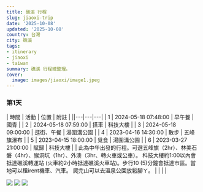 ```yaml
---
title: 礁溪 行程
slug: jiaoxi-trip
date: '2025-10-08'
updated: '2025-10-08'
country: 台灣
city: 礁溪
tags:
- itinerary
- jiaoxi
- taiwan
summary: 礁溪 行程總整理。
cover:
  image: images/jiaoxi/image1.jpeg
---
```


### 第1天
| 時間 | 活動 | 位置 | 附註 |
||---|---|---|
| 1 | 2024-05-18 07:48:00 | 早午餐 | 國青 |
| 2 | 2024-05-18 07:59:00 | 搭車 | 科技大樓 |
| 3 | 2024-05-18 09:00:00 | 逛街、午餐 | 湯圍溝公園 |
| 4 | 2023-04-16 14:30:00 | 散步 | 五峰旗瀑布 |
| 5 | 2023-04-15 18:00:00 | 覓食 | 湯圍溝公園 |
| 6 | 2023-03-27 21:00:00 | 賦歸 | 科技大樓 |
| 此為中午出發的行程。可選五峰旗（2hr）、林美石磐（4hr）、猴洞坑（1hr）、外澳（3hr、轉火車或公車）。 科技大樓約1:00以內會抵達礁溪轉運站 (火車約2小時抵達礁溪火車站)。步行10 (5)分鐘會抵達市區。當地可以租irent機車、汽車。 爬完山可以去溫泉公園放鬆腳ㄚ。 |  |  |  |

![](images/jiaoxi/image1.jpeg)
![](images/jiaoxi/image1.png)
![](images/jiaoxi/image1.tif)
